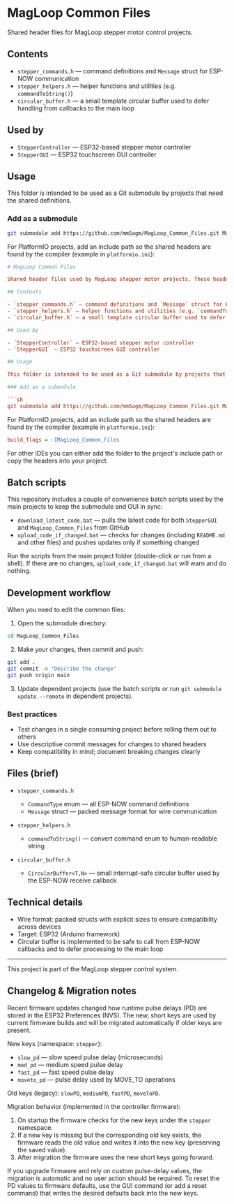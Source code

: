 # MagLoop Common Files

Shared header files for MagLoop stepper motor control projects.

## Contents

- `stepper_commands.h` — command definitions and `Message` struct for ESP-NOW communication
- `stepper_helpers.h` — helper functions and utilities (e.g. `commandToString()`)
- `circular_buffer.h` — a small template circular buffer used to defer handling from callbacks to the main loop

## Used by

- `StepperController` — ESP32-based stepper motor controller
- `StepperGUI` — ESP32 touchscreen GUI controller

## Usage

This folder is intended to be used as a Git submodule by projects that need the shared definitions.

### Add as a submodule

```sh
git submodule add https://github.com/mm5agm/MagLoop_Common_Files.git MagLoop_Common_Files
```

For PlatformIO projects, add an include path so the shared headers are found by the compiler (example in `platformio.ini`):

```ini
# MagLoop Common Files

Shared header files used by MagLoop stepper motor projects. These headers define the wire protocol, command enums and small helpers shared between the controller firmware and GUI.

## Contents

- `stepper_commands.h` — command definitions and `Message` struct for ESP-NOW communication
- `stepper_helpers.h` — helper functions and utilities (e.g. `commandToString()`)
- `circular_buffer.h` — a small template circular buffer used to defer handling from callbacks to the main loop

## Used by

- `StepperController` — ESP32-based stepper motor controller
- `StepperGUI` — ESP32 touchscreen GUI controller

## Usage

This folder is intended to be used as a Git submodule by projects that need the shared definitions.

### Add as a submodule

```sh
git submodule add https://github.com/mm5agm/MagLoop_Common_Files.git MagLoop_Common_Files
```

For PlatformIO projects, add an include path so the shared headers are found by the compiler (example in `platformio.ini`):

```ini
build_flags = -IMagLoop_Common_Files
```

For other IDEs you can either add the folder to the project's include path or copy the headers into your project.

## Batch scripts

This repository includes a couple of convenience batch scripts used by the main projects to keep the submodule and GUI in sync:

- `download_latest_code.bat` — pulls the latest code for both `StepperGUI` and `MagLoop_Common_Files` from GitHub
- `upload_code_if_changed.bat` — checks for changes (including `README.md` and other files) and pushes updates only if something changed

Run the scripts from the main project folder (double-click or run from a shell). If there are no changes, `upload_code_if_changed.bat` will warn and do nothing.

## Development workflow

When you need to edit the common files:

1. Open the submodule directory:

```sh
cd MagLoop_Common_Files
```

2. Make your changes, then commit and push:

```sh
git add .
git commit -m "Describe the change"
git push origin main
```

3. Update dependent projects (use the batch scripts or run `git submodule update --remote` in dependent projects).

### Best practices

- Test changes in a single consuming project before rolling them out to others
- Use descriptive commit messages for changes to shared headers
- Keep compatibility in mind; document breaking changes clearly

## Files (brief)

- `stepper_commands.h`
	- `CommandType` enum — all ESP-NOW command definitions
	- `Message` struct — packed message format for wire communication

- `stepper_helpers.h`
	- `commandToString()` — convert command enum to human-readable string

- `circular_buffer.h`
	- `CircularBuffer<T,N>` — small interrupt-safe circular buffer used by the ESP-NOW receive callback

## Technical details

- Wire format: packed structs with explicit sizes to ensure compatibility across devices
- Target: ESP32 (Arduino framework)
- Circular buffer is implemented to be safe to call from ESP-NOW callbacks and to defer processing to the main loop

---

This project is part of the MagLoop stepper control system.

## Changelog & Migration notes

Recent firmware updates changed how runtime pulse delays (PD) are stored in the ESP32 Preferences (NVS). The new, short keys are used by current firmware builds and will be migrated automatically if older keys are present.

New keys (namespace: `stepper`):

- `slow_pd` — slow speed pulse delay (microseconds)
- `med_pd` — medium speed pulse delay
- `fast_pd` — fast speed pulse delay
- `moveto_pd` — pulse delay used by MOVE_TO operations

Old keys (legacy): `slowPD`, `mediumPD`, `fastPD`, `moveToPD`.

Migration behavior (implemented in the controller firmware):

1. On startup the firmware checks for the new keys under the `stepper` namespace.
2. If a new key is missing but the corresponding old key exists, the firmware reads the old value and writes it into the new key (preserving the saved value).
3. After migration the firmware uses the new short keys going forward.

If you upgrade firmware and rely on custom pulse-delay values, the migration is automatic and no user action should be required. To reset the PD values to firmware defaults, use the GUI command (or add a reset command) that writes the desired defaults back into the new keys.

